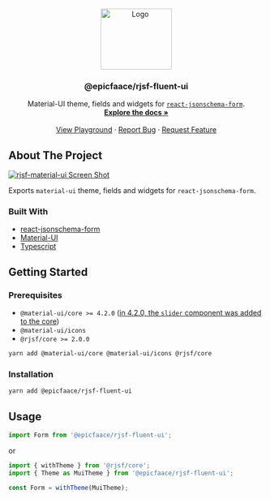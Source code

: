 <!-- PROJECT LOGO -->
<br />
<p align="center">
  <a href="https://github.com/cybertec-postgresql/rjsf-material-ui">
    <img src="https://raw.githubusercontent.com/cybertec-postgresql/rjsf-material-ui/master/rjsf-material-ui-logo.png" alt="Logo" width="140" height="120">
  </a>

  <h3 align="center">@epicfaace/rjsf-fluent-ui</h3>

  <p align="center">
  Material-UI theme, fields and widgets for <a href="https://github.com/mozilla-services/react-jsonschema-form/"><code>react-jsonschema-form</code></a>.
    <br />
    <a href="https://react-jsonschema-form.readthedocs.io/en/latest/"><strong>Explore the docs »</strong></a>
    <br />
    <br />
    <a href="https://rjsf-team.github.io/rjsf-material-ui/">View Playground</a>
    ·
    <a href="https://github.com/rjsf-team/rjsf-material-ui/issues">Report Bug</a>
    ·
    <a href="https://github.com/rjsf-team/rjsf-material-ui/issues">Request Feature</a>
  </p>
</p>

<!-- ABOUT THE PROJECT -->

## About The Project

[![rjsf-material-ui Screen Shot][product-screenshot]](https://cybertec-postgresql.github.io/rjsf-material-ui)

Exports `material-ui` theme, fields and widgets for `react-jsonschema-form`.

### Built With

- [react-jsonschema-form](https://github.com/mozilla-services/react-jsonschema-form/)
- [Material-UI](https://material-ui.com/)
- [Typescript](https://www.typescriptlang.org/)

<!-- GETTING STARTED -->

## Getting Started

### Prerequisites

- `@material-ui/core >= 4.2.0` ([in 4.2.0, the `slider` component was added to the core](https://github.com/mui-org/material-ui/pull/16416))
- `@material-ui/icons`
- `@rjsf/core >= 2.0.0`

```bash
yarn add @material-ui/core @material-ui/icons @rjsf/core
```

### Installation

```bash
yarn add @epicfaace/rjsf-fluent-ui
```

## Usage

```js
import Form from '@epicfaace/rjsf-fluent-ui';
```

or

```js
import { withTheme } from '@rjsf/core';
import { Theme as MuiTheme } from '@epicfaace/rjsf-fluent-ui';

const Form = withTheme(MuiTheme);
```

<!-- MARKDOWN LINKS & IMAGES -->
<!-- https://www.markdownguide.org/basic-syntax/#reference-style-links -->

[build-shield]: https://img.shields.io/circleci/build/github/cybertec-postgresql/rjsf-material-ui.svg?style=flat-square&token=a58b0890f96bff2b53eef0f4d9c9e5d16eec2200
[build-url]: https://circleci.com/gh/cybertec-postgresql/rjsf-material-ui
[contributors-shield]: https://img.shields.io/badge/contributors-1-orange.svg?style=flat-square
[contributors-url]: https://github.com/cybertec-postgresql/rjsf-material-ui/graphs/contributors
[license-shield]: https://img.shields.io/badge/license-MIT-blue.svg?style=flat-square
[license-url]: https://choosealicense.com/licenses/mit
[npm-shield]: https://img.shields.io/npm/v/rjsf-material-ui/latest.svg?style=flat-square
[npm-url]: https://www.npmjs.com/package/rjsf-material-ui
[npm-dl-shield]: https://img.shields.io/npm/dm/rjsf-material-ui.svg?style=flat-square
[npm-dl-url]: https://www.npmjs.com/package/rjsf-material-ui
[product-screenshot]: https://raw.githubusercontent.com/cybertec-postgresql/rjsf-material-ui/master/screenshot.png
